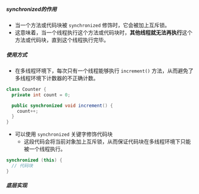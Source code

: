 ##### synchronized的作用
- 当一个方法或代码块被 `synchronized` 修饰时，它会被加上互斥锁。
- 这意味着，当一个线程执行这个方法或代码块时，**其他线程就无法再执行**这个方法或代码块，直到这个线程执行完毕。
##### 使用方式
- 在多线程环境下，每次只有一个线程能够执行 `increment()` 方法，从而避免了多线程环境下计数器的不正确计数。
```java
class Counter {
  private int count = 0;

  public synchronized void increment() {
    count++;
  }
}
```

- 可以使用 `synchronized` 关键字修饰代码块
	- 这段代码会将当前对象加上互斥锁，从而保证代码块在多线程环境下只能被一个线程执行。
```java
synchronized (this) {
  // 代码块
}
```

##### 底层实现
